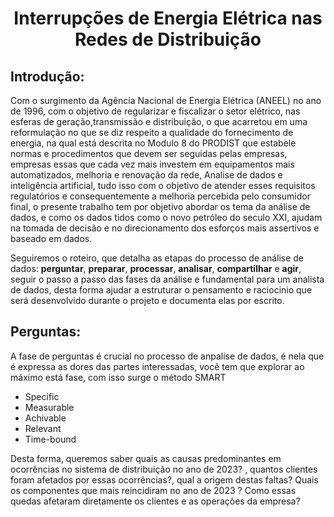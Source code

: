 <h1 align="center">Interrupções de Energia Elétrica nas Redes de Distribuição</h1>

## Introdução:
Com o surgimento da Agência Nacional de Energia Elétrica (ANEEL) no ano de 1996, com o objetivo de regularizar e fiscalizar o setor elétrico, nas esferas de geração,transmissão e distribuição, o que acarretou em uma reformulação no que se diz respeito a qualidade do fornecimento de energia, na qual está descrita no Modulo 8 do PRODIST que estabele normas e procedimentos que devem ser seguidas pelas empresas, empresas essas que cada vez mais investem em equipamentos mais automatizados, melhoria e renovação da rede, Analise de dados e inteligência artificial, tudo isso com o objetivo de atender esses requisitos regulatórios e consequentemente a melhoria percebida pelo consumidor final, o presente trabalho tem por objetivo abordar os tema da análise de dados, e como os dados tidos como o novo petróleo do seculo XXI, ajudam na tomada de decisão e no direcionamento dos esforços mais assertivos e baseado em dados.

Seguiremos o roteiro, que detalha as etapas do processo de análise de dados: **perguntar**, **preparar**, **processar**, **analisar**, **compartilhar** e **agir**, seguir o passo a passo das fases da análise e fundamental para um analista de dados, desta forma ajudar a estruturar o pensamento e raciocinio que será desenvolvido durante o projeto e documenta elas por escrito.

## Perguntas:
A fase de perguntas é crucial no processo de anpalise de dados, é nela que é expressa as dores das partes interessadas, você tem que explorar ao máximo está fase, com isso surge o método SMART 

- Specific
- Measurable
- Achivable
- Relevant
- Time-bound

Desta forma, queremos saber quais as causas predominantes em ocorrências no sistema de distribuição no ano de 2023? , quantos clientes foram afetados por essas ocorrências?, qual a origem destas faltas?
Quais os componentes que mais reincidiram no ano de 2023 ? Como essas quedas afetaram diretamente os clientes e as operações da empresa? 
